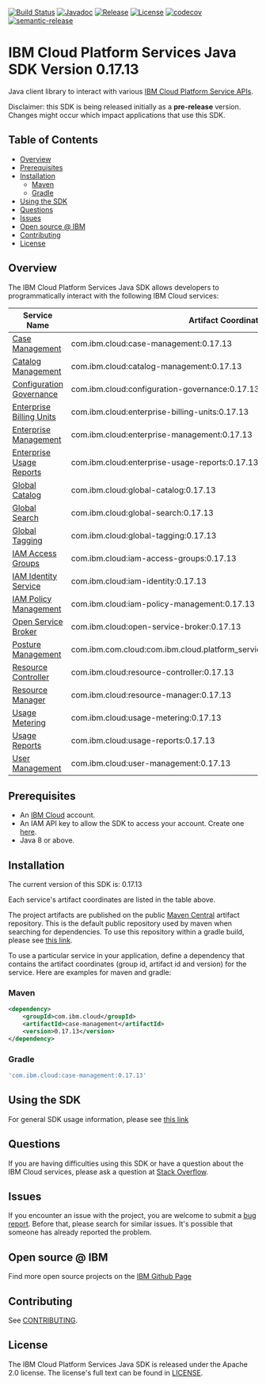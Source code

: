 [![Build Status](https://travis-ci.com/IBM/platform-services-java-sdk.svg?branch=main)](https://travis-ci.com/IBM/platform-services-java-sdk)
[![Javadoc](https://img.shields.io/static/v1?label=javadoc&message=latest&color=blue)](https://ibm.github.io/platform-services-java-sdk/docs/latest)
[![Release](https://img.shields.io/github/v/release/IBM/platform-services-java-sdk)](https://github.com/IBM/platform-services-java-sdk/releases/latest)
[![License](https://img.shields.io/badge/License-Apache%202.0-blue.svg)](https://opensource.org/licenses/Apache-2.0)
[![codecov](https://codecov.io/gh/IBM/platform-services-java-sdk/branch/main/graph/badge.svg)](https://codecov.io/gh/IBM/platform-services-java-sdk)
[![semantic-release](https://img.shields.io/badge/%20%20%F0%9F%93%A6%F0%9F%9A%80-semantic--release-e10079.svg)](https://github.com/semantic-release/semantic-release)


# IBM Cloud Platform Services Java SDK Version 0.17.13

Java client library to interact with various 
[IBM Cloud Platform Service APIs](https://cloud.ibm.com/docs?tab=api-docs&category=platform_services).

Disclaimer: this SDK is being released initially as a **pre-release** version.
Changes might occur which impact applications that use this SDK.

## Table of Contents

<!--
  The TOC below is generated using the `markdown-toc` node package.

      https://github.com/jonschlinkert/markdown-toc

  You should regenerate the TOC after making changes to this file.

      npx markdown-toc --maxdepth 4 -i README.md
  -->

<!-- toc -->

- [Overview](#overview)
- [Prerequisites](#prerequisites)
- [Installation](#installation)
  * [Maven](#maven)
  * [Gradle](#gradle)
- [Using the SDK](#using-the-sdk)
- [Questions](#questions)
- [Issues](#issues)
- [Open source @ IBM](#open-source--ibm)
- [Contributing](#contributing)
- [License](#license)

<!-- tocstop -->

## Overview

The IBM Cloud Platform Services Java SDK allows developers to programmatically interact with the following IBM Cloud services:

Service Name | Artifact Coordinates
--- | --- 
[Case Management](https://cloud.ibm.com/apidocs/case-management) | com.ibm.cloud:case-management:0.17.13
[Catalog Management](https://cloud.ibm.com/apidocs/resource-catalog/private-catalog) | com.ibm.cloud:catalog-management:0.17.13
[Configuration Governance](https://cloud.ibm.com/apidocs/security-compliance/config) | com.ibm.cloud:configuration-governance:0.17.13
[Enterprise Billing Units](https://cloud.ibm.com/apidocs/enterprise-apis/billing-unit) | com.ibm.cloud:enterprise-billing-units:0.17.13
[Enterprise Management](https://cloud.ibm.com/apidocs/enterprise-apis/enterprise) | com.ibm.cloud:enterprise-management:0.17.13
[Enterprise Usage Reports](https://cloud.ibm.com/apidocs/enterprise-apis/resource-usage-reports) | com.ibm.cloud:enterprise-usage-reports:0.17.13
[Global Catalog](https://cloud.ibm.com/apidocs/resource-catalog/global-catalog) | com.ibm.cloud:global-catalog:0.17.13
[Global Search](https://cloud.ibm.com/apidocs/search) | com.ibm.cloud:global-search:0.17.13
[Global Tagging](https://cloud.ibm.com/apidocs/tagging) | com.ibm.cloud:global-tagging:0.17.13
[IAM Access Groups](https://cloud.ibm.com/apidocs/iam-access-groups) | com.ibm.cloud:iam-access-groups:0.17.13
[IAM Identity Service](https://cloud.ibm.com/apidocs/iam-identity-token-api) | com.ibm.cloud:iam-identity:0.17.13
[IAM Policy Management](https://cloud.ibm.com/apidocs/iam-policy-management) | com.ibm.cloud:iam-policy-management:0.17.13
[Open Service Broker](https://cloud.ibm.com/apidocs/resource-controller/ibm-cloud-osb-api) | com.ibm.cloud:open-service-broker:0.17.13
[Posture Management](https://cloud.ibm.com/apidocs/security-compliance/posture) | com.ibm.com.cloud:com.ibm.cloud.platform_services.posture_management:0.17.13
[Resource Controller](https://cloud.ibm.com/apidocs/resource-controller/resource-controller) | com.ibm.cloud:resource-controller:0.17.13
[Resource Manager](https://cloud.ibm.com/apidocs/resource-controller/resource-manager) | com.ibm.cloud:resource-manager:0.17.13
[Usage Metering](https://cloud.ibm.com/apidocs/usage-metering) | com.ibm.cloud:usage-metering:0.17.13
[Usage Reports](https://cloud.ibm.com/apidocs/metering-reporting) | com.ibm.cloud:usage-reports:0.17.13
[User Management](https://cloud.ibm.com/apidocs/user-management) | com.ibm.cloud:user-management:0.17.13

## Prerequisites

[ibm-cloud-onboarding]: https://cloud.ibm.com/registration

* An [IBM Cloud][ibm-cloud-onboarding] account.
* An IAM API key to allow the SDK to access your account. Create one [here](https://cloud.ibm.com/iam/apikeys).
* Java 8 or above.

## Installation
The current version of this SDK is: 0.17.13

Each service's artifact coordinates are listed in the table above.

The project artifacts are published on the public [Maven Central](https://repo1.maven.org/maven2/)
artifact repository.  This is the default public repository used by maven when searching for dependencies.
To use this repository within a gradle build, please see
[this link](https://docs.gradle.org/current/userguide/declaring_repositories.html).

To use a particular service in your application, define a dependency that contains the
artifact coordinates (group id, artifact id and version) for the service.
Here are examples for maven and gradle:

### Maven

```xml
<dependency>
    <groupId>com.ibm.cloud</groupId>
    <artifactId>case-management</artifactId>
    <version>0.17.13</version>
</dependency>
```

### Gradle
```gradle
'com.ibm.cloud:case-management:0.17.13'
```

## Using the SDK
For general SDK usage information, please see [this link](https://github.com/IBM/ibm-cloud-sdk-common/blob/main/README.md)

## Questions

If you are having difficulties using this SDK or have a question about the IBM Cloud services,
please ask a question at
[Stack Overflow](http://stackoverflow.com/questions/ask?tags=ibm-cloud).

## Issues
If you encounter an issue with the project, you are welcome to submit a
[bug report](https://github.com/IBM/platform-services-java-sdk/issues).
Before that, please search for similar issues. It's possible that someone has already reported the problem.

## Open source @ IBM
Find more open source projects on the [IBM Github Page](http://ibm.github.io/)

## Contributing
See [CONTRIBUTING](CONTRIBUTING.md).

## License

The IBM Cloud Platform Services Java SDK is released under the Apache 2.0 license.
The license's full text can be found in
[LICENSE](LICENSE).
